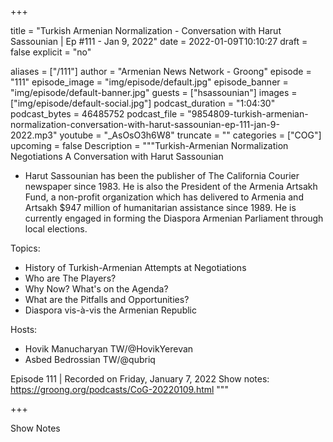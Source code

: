 
+++

title = "Turkish Armenian Normalization - Conversation with Harut Sassounian  | Ep #111 - Jan 9, 2022"
date = 2022-01-09T10:10:27
draft = false
explicit = "no"

aliases = ["/111"]
author = "Armenian News Network - Groong"
episode = "111"
episode_image = "img/episode/default.jpg"
episode_banner = "img/episode/default-banner.jpg"
guests = ["hsassounian"]
images = ["img/episode/default-social.jpg"]
podcast_duration = "1:04:30"
podcast_bytes = 46485752
podcast_file = "9854809-turkish-armenian-normalization-conversation-with-harut-sassounian-ep-111-jan-9-2022.mp3"
youtube = "_AsOsO3h6W8"
truncate = ""
categories = ["COG"]
upcoming = false
Description = """Turkish-Armenian Normalization Negotiations
A Conversation with Harut Sassounian

* Harut Sassounian has been the publisher of The California Courier newspaper since 1983. He is also the President of the Armenia Artsakh Fund, a non-profit organization which has delivered to Armenia and Artsakh $947 million of humanitarian assistance since 1989. He is currently engaged in forming the Diaspora Armenian Parliament through local elections.

Topics:
* History of Turkish-Armenian Attempts at Negotiations
* Who are The Players?
* Why Now? What's on the Agenda?
* What are the Pitfalls and Opportunities?
* Diaspora vis-à-vis the Armenian Republic


Hosts:
* Hovik Manucharyan TW/@HovikYerevan
* Asbed Bedrossian TW/@qubriq

Episode 111 | Recorded on Friday, January 7, 2022
Show notes: https://groong.org/podcasts/CoG-20220109.html
"""

+++

Show Notes

